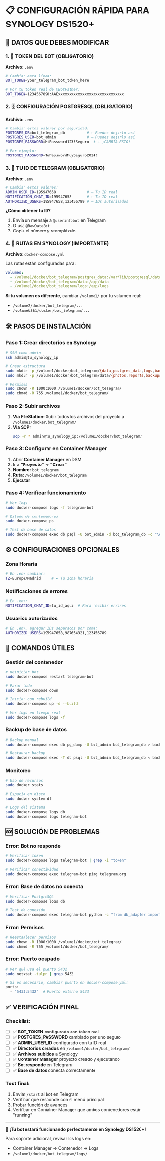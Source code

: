 # 📋 CONFIGURACIÓN RÁPIDA PARA SYNOLOGY DS1520+

## 🎯 **DATOS QUE DEBES MODIFICAR**

### **1. 🤖 TOKEN DEL BOT (OBLIGATORIO)**

**Archivo:** `.env`
```bash
# Cambiar esta línea:
BOT_TOKEN=your_telegram_bot_token_here

# Por tu token real de @BotFather:
BOT_TOKEN=1234567890:AAExxxxxxxxxxxxxxxxxxxxxxxxxxxxxx
```

### **2. 🗄️ CONFIGURACIÓN POSTGRESQL (OBLIGATORIO)**

**Archivo:** `.env`
```bash
# Cambiar estos valores por seguridad:
POSTGRES_DB=bot_telegram_db          # ← Puedes dejarlo así
POSTGRES_USER=bot_admin              # ← Puedes dejarlo así  
POSTGRES_PASSWORD=MiPassword123!Seguro  # ← ¡CAMBIA ESTO!

# Por ejemplo:
POSTGRES_PASSWORD=TuPasswordMuySeguro2024!
```

### **3. 👤 TU ID DE TELEGRAM (OBLIGATORIO)**

**Archivo:** `.env`
```bash
# Cambiar estos valores:
ADMIN_USER_ID=195947658              # ← Tu ID real
NOTIFICATION_CHAT_ID=195947658       # ← Tu ID real
AUTHORIZED_USERS=195947658,123456789 # ← IDs autorizados
```

**¿Cómo obtener tu ID?**
1. Envía un mensaje a `@userinfobot` en Telegram
2. O usa `@RawDataBot`
3. Copia el número y reemplázalo

### **4. 📁 RUTAS EN SYNOLOGY (IMPORTANTE)**

**Archivo:** `docker-compose.yml`

Las rutas están configuradas para:
```yaml
volumes:
  - /volume1/docker/bot_telegram/postgres_data:/var/lib/postgresql/data
  - /volume1/docker/bot_telegram/data:/app/data
  - /volume1/docker/bot_telegram/logs:/app/logs
```

**Si tu volumen es diferente**, cambiar `/volume1/` por tu volumen real:
- `/volume2/docker/bot_telegram/...`
- `/volumeUSB1/docker/bot_telegram/...`

## 🛠️ **PASOS DE INSTALACIÓN**

### **Paso 1: Crear directorios en Synology**
```bash
# SSH como admin
ssh admin@tu_synology_ip

# Crear estructura
sudo mkdir -p /volume1/docker/bot_telegram/{data,postgres_data,logs,backups}
sudo mkdir -p /volume1/docker/bot_telegram/data/{photos,reports,backups}

# Permisos
sudo chown -R 1000:1000 /volume1/docker/bot_telegram/
sudo chmod -R 755 /volume1/docker/bot_telegram/
```

### **Paso 2: Subir archivos**
1. **Via FileStation:** Subir todos los archivos del proyecto a `/volume1/docker/bot_telegram/`
2. **Via SCP:** 
   ```bash
   scp -r * admin@tu_synology_ip:/volume1/docker/bot_telegram/
   ```

### **Paso 3: Configurar en Container Manager**
1. Abrir **Container Manager** en DSM
2. Ir a **"Proyecto"** → **"Crear"**
3. **Nombre:** `bot_telegram`
4. **Ruta:** `/volume1/docker/bot_telegram`
5. **Ejecutar**

### **Paso 4: Verificar funcionamiento**
```bash
# Ver logs
sudo docker-compose logs -f telegram-bot

# Estado de contenedores
sudo docker-compose ps

# Test de base de datos
sudo docker-compose exec db psql -U bot_admin -d bot_telegram_db -c "\dt"
```

## ⚙️ **CONFIGURACIONES OPCIONALES**

### **Zona Horaria**
```bash
# En .env cambiar:
TZ=Europe/Madrid     # ← Tu zona horaria
```

### **Notificaciones de errores**
```bash
# En .env:
NOTIFICATION_CHAT_ID=tu_id_aqui  # Para recibir errores
```

### **Usuarios autorizados**
```bash
# En .env, agregar IDs separados por coma:
AUTHORIZED_USERS=195947658,987654321,123456789
```

## 🔧 **COMANDOS ÚTILES**

### **Gestión del contenedor**
```bash
# Reiniciar bot
sudo docker-compose restart telegram-bot

# Parar todo
sudo docker-compose down

# Iniciar con rebuild
sudo docker-compose up -d --build

# Ver logs en tiempo real
sudo docker-compose logs -f
```

### **Backup de base de datos**
```bash
# Backup manual
sudo docker-compose exec db pg_dump -U bot_admin bot_telegram_db > backup.sql

# Restaurar backup
sudo docker-compose exec -T db psql -U bot_admin bot_telegram_db < backup.sql
```

### **Monitoreo**
```bash
# Uso de recursos
sudo docker stats

# Espacio en disco
sudo docker system df

# Logs del sistema
sudo docker-compose logs db
sudo docker-compose logs telegram-bot
```

## 🆘 **SOLUCIÓN DE PROBLEMAS**

### **Error: Bot no responde**
```bash
# Verificar token
sudo docker-compose logs telegram-bot | grep -i "token"

# Verificar conectividad
sudo docker-compose exec telegram-bot ping telegram.org
```

### **Error: Base de datos no conecta**
```bash
# Verificar PostgreSQL
sudo docker-compose logs db

# Test de conexión
sudo docker-compose exec telegram-bot python -c "from db_adapter import get_connection; print('OK' if get_connection() else 'ERROR')"
```

### **Error: Permisos**
```bash
# Reestablecer permisos
sudo chown -R 1000:1000 /volume1/docker/bot_telegram/
sudo chmod -R 755 /volume1/docker/bot_telegram/
```

### **Error: Puerto ocupado**
```bash
# Ver qué usa el puerto 5432
sudo netstat -tulpn | grep 5432

# Si es necesario, cambiar puerto en docker-compose.yml:
ports:
  - "5433:5432"  # Puerto externo 5433
```

## ✅ **VERIFICACIÓN FINAL**

### **Checklist:**
- [ ] ✅ **BOT_TOKEN** configurado con token real
- [ ] ✅ **POSTGRES_PASSWORD** cambiado por uno seguro
- [ ] ✅ **ADMIN_USER_ID** configurado con tu ID real
- [ ] ✅ **Directorios creados** en `/volume1/docker/bot_telegram/`
- [ ] ✅ **Archivos subidos** a Synology
- [ ] ✅ **Container Manager** proyecto creado y ejecutando
- [ ] ✅ **Bot responde** en Telegram
- [ ] ✅ **Base de datos** conecta correctamente

### **Test final:**
1. Enviar `/start` al bot en Telegram
2. Verificar que responde con el menú principal
3. Probar función de avances
4. Verificar en Container Manager que ambos contenedores están "running"

---

🎉 **¡Tu bot estará funcionando perfectamente en Synology DS1520+!**

Para soporte adicional, revisar los logs en:
- Container Manager → Contenedor → Logs
- `/volume1/docker/bot_telegram/logs/`
